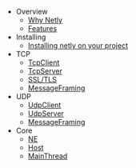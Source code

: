 - Overview
  - [Why Netly](why-netly.md "Why use netly socket library")
  - [Features](features.md "Netly version features")
- Installing
  - [Installing netly on your project](install.md "Install netly on unity application using AssetStore, Install netly using nuget, Install netly from source code")
- TCP
  - [TcpClient](/ "Netly tcp client")
  - [TcpServer](/ "Netly tcp server")
  - [SSL/TLS](/ "Netly ssl and tls")
  - [MessageFraming](/ "Netly tcp message framing")
- UDP
  - [UdpClient](/ "Netly udp client")
  - [UdpServer](/ "Netly udp server")
  - [MessageFraming](/ "Netly udp message framing")
- Core
  - [NE](/ "Netly Encoding")
  - [Host](/ "Netly Host")
  - [MainThread](/ "Netly Main thread") 
